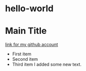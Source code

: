 # hello-world
# Main Title
[link for my github account](https://github.com/dymchenkko)
- First item
- Second item
- Third item
I added some new text.
